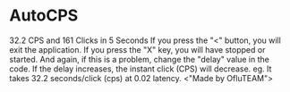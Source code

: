 # AutoCPS
32.2 CPS and 161 Clicks in 5 Seconds
If you press the "<" button, you will exit the application. If you press the "X" key, you will have stopped or started.
And again, if this is a problem, change the "delay" value in the code.
If the delay increases, the instant click (CPS) will decrease. eg. It takes 32.2 seconds/click (cps) at 0.02 latency.
<"Made by OfluTEAM">
